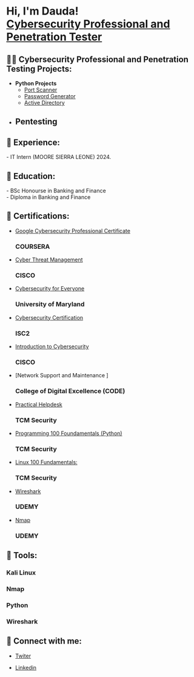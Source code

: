 <h1>Hi, I'm Dauda! <br/> <a href="https://www.linkedin.com/in/dauda-sahr-n-yumah-374363257r/">Cybersecurity Professional and Penetration Tester</a></h1>

<h2>👨‍💻 Cybersecurity Professional and Penetration Testing Projects:</h2>

- <b>Python Projects</b>
  - [Port Scanner](https://github.com/dawishcyber/Port-Scanner-Project/tree/main)
  - [Password Generator](https://github.com/dawishcyber/Password-Generator-Project)
  - [Active Directory](https://github.com/dawishcyber/Active-Directory-Project)
- <b>Pentesting</b>
  - 

<h2> 🤳 Experience:</h2>
- IT Intern  (MOORE SIERRA LEONE) 2024.

<h2> 🤳 Education:</h2>
- BSc Honourse in Banking and Finance <br>
- Diploma in Banking and Finance 

<h2> 🤳 Certifications:</h2>

<b></b>
  - [Google Cybersecurity Professional Certificate ](https://www.credly.com/badges/44babdd2-f839-4316-a8ab-67a6874b0088/linked_in_profile) <h3> COURSERA </h3>
  - [Cyber Threat Management  ](https://www.credly.com/badges/b378a6a8-bdd8-4424-abc6-7f10dfd789c8/linked_in_profile) <h3> CISCO</h3>
  - [Cybersecurity for Everyone  ](https://www.coursera.org/account/accomplishments/records/UBPG5365N6CN) <h3> University of Maryland</h3>
  - [Cybersecurity Certification  ](https://www.credly.com/badges/f9919f2c-7079-4577-97e4-593a3640e4e9/linked_in_profile)  <h3> ISC2 </h3>
  - [Introduction to Cybersecurity ](https://www.credly.com/badges/068b665c-a591-4a86-a3eb-bf26b5f02163/linked_in_profile) <h3> CISCO </h3>
  - [Network Support and Maintenance ] <h3> College of Digital Excellence (CODE) </h3>
  - [Practical Helpdesk ](https://academy.tcm-sec.com/courses/2537874/certificate) <h3> TCM Security </h3>
  - [Programming 100 Foundamentals (Python) ]( https://academy.tcm-sec.com/courses/2635065/certificate) <h3> TCM Security </h3>
  - [Linux 100 Fundamentals: ](https://academy.tcm-sec.com/courses/2631779/certificate) <h3> TCM Security </h3>
  - [Wireshark ](https://www.udemy.com/certificate/UC-ba069e76-8c26-4b49-b638-7fdb77f41af1/) <h3> UDEMY </h3>
  - [Nmap ](https://www.udemy.com/certificate/UC-e87f9605-0f39-41fb-91c7-94d9f1fceea1/) <h3> UDEMY </h3>
  
  <h2> 🤳 Tools:</h2>
      <h3> Kali Linux </h3>      
      <h3> Nmap </h3>      
      <h3> Python </h3>
      <h3> Wireshark </h3>

      
  <h2> 🤳 Connect with me:</h2>
  
  - [Twiter](https://x.com/DaudaNyuma87525) 
  
  - [Linkedin](https://linkedin.com/in/dauda-sahr-n-yumah-374363257)


<!--
**dawishcyber/dawishcyber** is a ✨ _special_ ✨ repository because its `README.md` (this file) appears on your GitHub profile.

Here are some ideas to get you started:

- 🔭 I’m currently working on ...
- 🌱 I’m currently learning ...
- 👯 I’m looking to collaborate on ...
- 🤔 I’m looking for help with ...
- 💬 Ask me about ...
- 📫 How to reach me: ...
- 😄 Pronouns: ...
- ⚡ Fun fact: ...
-->
